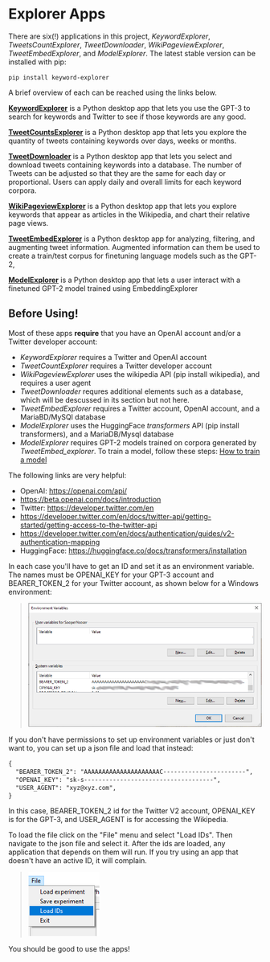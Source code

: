 Explorer Apps
====================================
There are six(!) applications in this project, _KeywordExplorer_, _TweetsCountExplorer_, _TweetDownloader_,  _WikiPageviewExplorer_, _TweetEmbedExplorer_, and _ModelExplorer_. The latest stable version can be installed with pip:

    pip install keyword-explorer

A brief overview of each can be reached using the links below. 

[**KeywordExplorer**](./markup/KeywordExplorer.md) is a Python desktop app that lets you use the GPT-3 to search for keywords and Twitter to see if those keywords are any good.

[**TweetCountsExplorer**](./markup/TweetsCountExplorer.md) is a Python desktop app that lets you explore the quantity of tweets containing keywords over days, weeks or months.

[**TweetDownloader**](./markup/TweetDownloader.md) is a Python desktop app that lets you select and download tweets containing keywords into a database. The number of Tweets can be adjusted so that they are the same for each day or proportional. Users can apply daily and overall limits for each keyword corpora.

[**WikiPageviewExplorer**](./markup/WikiPageviewExplorer.md) is a Python desktop app that lets you explore keywords that appear as articles in the Wikipedia, and chart their relative page views.

[**TweetEmbedExplorer**](./markup/TweetEmbedExplorer.md) is a Python desktop app for analyzing, filtering, and augmenting tweet information. Augmented information can them be used to create a train/test corpus for finetuning language models such as the GPT-2,

[**ModelExplorer**](./markup/ModelExplorer.md) is a Python desktop app that lets a user interact with a finetuned GPT-2 model trained using EmbeddingExplorer

## Before Using! <span id = "before-using"/>
Most of these apps **require** that you have an OpenAI account and/or a Twitter developer account:
* _KeywordExplorer_ requires a Twitter and OpenAI account
* _TweetCountExplorer_ requires a Twitter developer account
* _WikiPageviewExplorer_ uses the wikipedia API (pip install wikipedia), and requires a user agent
* _TweetDownloader_ requres additional elements such as a database, which will be descussed in its section but not here. 
* _TweetEmbedExplorer_ requires a Twitter account, OpenAI account, and a MariaBD/MySQl database
* _ModelExplorer_ uses the HuggingFace _transformers_ API (pip install transformers), and a MariaDB/Mysql database
* _ModelExplorer_ requires GPT-2 models trained on corpora generated by _TweetEmbed_explorer_. To train a model, follow these steps: [How to train a model](./markup/model_train.md)

The following links are very helpful:

- OpenAI: https://openai.com/api/
- https://beta.openai.com/docs/introduction
- Twitter: https://developer.twitter.com/en
- https://developer.twitter.com/en/docs/twitter-api/getting-started/getting-access-to-the-twitter-api
- https://developer.twitter.com/en/docs/authentication/guides/v2-authentication-mapping
- HuggingFace: https://huggingface.co/docs/transformers/installation

In each case you'll have to get an ID and set it as an environment variable. The names must be OPENAI_KEY for your GPT-3 account and BEARER_TOKEN_2 for your Twitter account, as shown below for a Windows environment:

>![Environment variables](./images/environment_vars.png)

If you don't have permissions to set up environment variables or just don't want to, you can set up a json file and load that instead:

```
{
  "BEARER_TOKEN_2": "AAAAAAAAAAAAAAAAAAAAAC-----------------------",
  "OPENAI_KEY": "sk-s------------------------------------",
  "USER_AGENT": "xyz@xyz.com",
}
```

In this case, BEARER_TOKEN_2 id for the Twitter V2 account, OPENAI_KEY is for the GPT-3, and USER_AGENT is for accessing the Wikipedia. 

To load the file click on the "File" menu and select "Load IDs". Then navigate to the json file and select it. After the ids are loaded, any application that depends on them will run. If you try using an app that doesn't have an active ID, it will complain.

>![LoadID](./images/load_id.png)

You should be good to use the apps!
